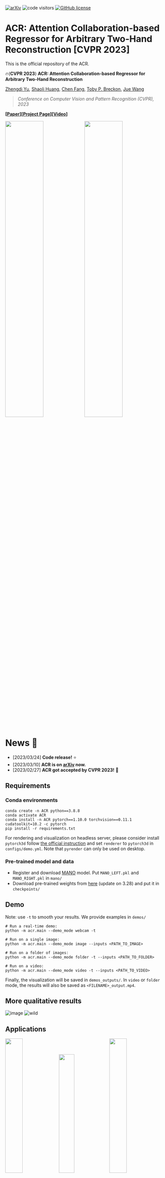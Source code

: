 [![arXiv](https://img.shields.io/badge/arXiv-2303.05938-b31b1b.svg)](https://arxiv.org/abs/2303.05938)
![code visitors](https://visitor-badge.glitch.me/badge?page_id=ZhengdiYu/Arbitrary-Hands-3D-Reconstruction)
[![GitHub license](https://img.shields.io/badge/license-Apache2.0-blue.svg)](https://github.com/ZhengdiYu/Arbitrary-Hands-3D-Reconstruction/blob/main/LICENSE)

# ACR: Attention Collaboration-based Regressor for Arbitrary Two-Hand Reconstruction [CVPR 2023]


This is the official repository of the ACR.

🔥(**CVPR 2023**) **ACR: Attention Collaboration-based Regressor for Arbitrary Two-Hand Reconstruction**

[Zhengdi Yu](https://github.com/ZhengdiYu), [Shaoli Huang](https://scholar.google.com/citations?user=o31BPFsAAAAJ&hl=en&oi=ao), [Chen Fang](http://fangchen.org/), [Toby P. Breckon](https://breckon.org/toby/research/), [Jue Wang](https://juewang725.github.io/)
> *Conference on Computer Vision and Pattern Recognition (CVPR), 2023*

**[[Paper](https://arxiv.org/abs/2303.05938)][[Project Page](https://semanticdh.github.io/ACR/)][[Video](https://www.youtube.com/watch?v=wTPqojwLew0)]**

<p float="left">
  <img src="docs/p1.GIF" width="49%" />
  <img src="docs/P2.GIF" width="49%" />
</p>

# News :triangular_flag_on_post:

- [2023/03/24] **Code release!** ⭐
- [2023/03/10] **ACR is on [arXiv](https://arxiv.org/abs/2303.05938) now.**
- [2023/02/27] **ACR got accepted by CVPR 2023!** 🎉
## Requirements

### Conda environments
```
conda create -n ACR python==3.8.8  
conda activate ACR 
conda install -n ACR pytorch==1.10.0 torchvision==0.11.1 cudatoolkit=10.2 -c pytorch
pip install -r requirements.txt
```

For rendering and visualization on headless server, please consider install `pytorch3d` follow [the official instruction](https://github.com/facebookresearch/pytorch3d/blob/main/INSTALL.md) and set `renderer` to `pytorch3d` in `configs/demo.yml`. Note that `pyrender` can only be used on desktop.

### Pre-trained model and data
- Register and download [MANO](https://mano.is.tue.mpg.de/) model. Put `MANO_LEFT.pkl` and `MANO_RIGHT.pkl` in `mano/`
- Download pre-trained weights from [here](https://drive.google.com/file/d/1aCeKMVgIPqYjafMyUJsYzc0h6qeuveG9/view?usp=share_link) (update on 3.28) and put it in `checkpoints/` 

## Demo
Note: use `-t` to smooth your results. We provide examples in `demos/`

```
# Run a real-time demo:
python -m acr.main --demo_mode webcam -t

# Run on a single image:
python -m acr.main --demo_mode image --inputs <PATH_TO_IMAGE>

# Run on a folder of images:
python -m acr.main --demo_mode folder -t --inputs <PATH_TO_FOLDER> 

# Run on a video:
python -m acr.main --demo_mode video -t --inputs <PATH_TO_VIDEO> 
```

Finally, the visualization will be saved in `demos_outputs/`. In `video` or `folder` mode, the results will also be saved as `<FILENAME>_output.mp4`.

## More qualitative results
![image](https://user-images.githubusercontent.com/63605407/222917470-0daf33b4-868f-442d-8615-2fba6bf6e719.png)
![wild](https://user-images.githubusercontent.com/63605407/224312107-bb102043-80bc-48e3-829d-18248098a623.png)



## Applications
<p float="left">
  <img src="docs/1.gif" width="33%" />
  <img src="docs/2.gif" width="31%" />
  <img src="docs/3.gif" width="33%" />
</p>


<p float="left">
  <img src="docs/4.gif" width="49.5%" />
  <img src="docs/5.gif" width="49.5%" />
</p>

## Citation
```
@inproceedings{yu2023acr,
  title = {ACR: Attention Collaboration-based Regressor for Arbitrary Two-Hand Reconstruction},
  author = {Yu, Zhengdi and Huang, Shaoli and Chen, Fang and Breckon, Toby P. and Wang, Jue},
  booktitle = {Proceedings of the IEEE/CVF Conference on Computer Vision and Pattern Recognition (CVPR)},
  month     = {June},
  year      = {2023}
  }
```

## Acknowledgement
The pytorch implementation of MANO is based on [manopth](https://github.com/hassony2/manopth). We use some parts of the great code from [ROMP](https://github.com/Arthur151/ROMP/). For MANO segmentation and rendering, we follow [zc-alexfan](https://github.com/zc-alexfan/render_mano_ih). We thank all the authors for their impressive works!

## Contact
For technical questions, please contact z.yu23@imperial.ac.uk or ZhengdiYu@hotmail.com

For commercial licensing, please contact shaolihuang@tencent.com
